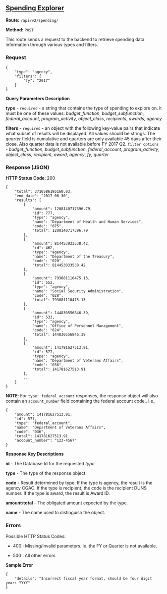 ## [Spending Explorer](#spending-explorer)

**Route:** `/api/v2/spending/`

**Method:** `POST`

This route sends a request to the backend to retrieve spending data information through various types and filters.

### Request

```
{
    "type": "agency",
    "filters": {
        "fy": "2017"
    }
}
```
**Query Parameters Description**

**type** - `required` - a string that contains the type of spending to explore on. It must be one of these values: *budget_function*, *budget_subfunction*, *federal_account*, *program_activity*, *object_class*, *recipients*, *awards*, *agency*

**filters** - `required` - an object with the following key-value pairs that indicate what subset of results will be displayed. All values should be strings. The *quarter* field is cumulative and quarters are only available 45 days after their close. Also quarter data is not available before FY 2017 Q2.
  `filter options` - *budget_function*, *budget_subfunction*, *federal_account*, *program_activity*, *object_class*, *recipient*, *award*, *agency*, *fy*, *quarter*


### Response (JSON)

**HTTP Status Code**: 200

```
{
    "total": 3710586195160.03,
    "end_date": "2017-06-30",
    "results": [
        {
            "amount": 1208140717396.79,
            "id": 777,
            "type": "agency",
            "name": "Department of Health and Human Services",
            "code": "075",
            "total": 1208140717396.79
        },
        {
            "amount": 814453033538.42,
            "id": 462,
            "type": "agency",
            "name": "Department of the Treasury",
            "code": "020",
            "total": 814453033538.42
        },
        {
            "amount": 793681110475.13,
            "id": 552,
            "type": "agency",
            "name": "Social Security Administration",
            "code": "028",
            "total": 793681110475.13
        },
        {
            "amount": 144830556846.39,
            "id": 533,
            "type": "agency",
            "name": "Office of Personnel Management",
            "code": "024",
            "total": 144830556846.39
        },
        {
            "amount": 141781627513.91,
            "id": 577,
            "type": "agency",
            "name": "Department of Veterans Affairs",
            "code": "036",
            "total": 141781627513.91
        },
        ...
    ]
}
```

**NOTE**: For `type: federal_account` responses, the response object will also contain an `account_number` field containing the federal account code,. i.e.,

```
{
    "amount": 141781627513.91,
    "id": 577,
    "type": "federal_account",
    "name": "Department of Veterans Affairs",
    "code": "036",
    "total": 141781627513.91
    "account_number": "123-4567"
}
```

**Response Key Descriptions**

**id** - The Database Id for the requested *type*

**type** - The type of the response object.

**code** - Result determined by type. If the type is agency, the result is the agency CGAC.
If the type is recipient, the code is the recipient DUNS number.
If the type is award, the result is Award ID.

**amount**/**total** - The obligated amount expected by the type.

**name** - The name used to distinguish the object.


### Errors

Possible HTTP Status Codes:

- 400 : Missing/invalid parameters. ie. the FY or Quarter is not available.

- 500 : All other errors

**Sample Error**
```
{
    "details": "Incorrect fiscal year format, should be four digit year: YYYY"
}
```

